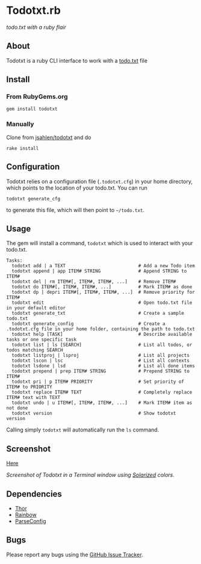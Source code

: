 # Todotxt.rb

*todo.txt with a ruby flair*


## About

Todotxt is a ruby CLI interface to work with a
[todo.txt](http://www.todotxt.com) file


## Install

### From RubyGems.org

    gem install todotxt

### Manually

Clone from [jsahlen/todotxt](http://github.com/jsahlen/todotxt) and do

    rake install


## Configuration

Todotxt relies on a configuration file (`.todotxt.cfg`) in your home directory,
which points to the location of your todo.txt. You can run

    todotxt generate_cfg

to generate this file, which will then point to `~/todo.txt`.


## Usage

The gem will install a command, `todotxt` which is used to interact with your
todo.txt.

    Tasks:
      todotxt add | a TEXT                           # Add a new Todo item
      todotxt append | app ITEM# STRING              # Append STRING to ITEM#
      todotxt del | rm ITEM#[, ITEM#, ITEM#, ...]    # Remove ITEM#
      todotxt do ITEM#[, ITEM#, ITEM#, ...]          # Mark ITEM# as done
      todotxt dp | depri ITEM#[, ITEM#, ITEM#, ...]  # Remove priority for ITEM#
      todotxt edit                                   # Open todo.txt file in your default editor
      todotxt generate_txt                           # Create a sample todo.txt
      todotxt generate_config                        # Create a .todotxt.cfg file in your home folder, containing the path to todo.txt
      todotxt help [TASK]                            # Describe available tasks or one specific task
      todotxt list | ls [SEARCH]                     # List all todos, or todos matching SEARCH
      todotxt listproj | lsproj                      # List all projects
      todotxt lscon | lsc                            # List all contexts
      todotxt lsdone | lsd                           # List all done items
      todotxt prepend | prep ITEM# STRING            # Prepend STRING to ITEM#
      todotxt pri | p ITEM# PRIORITY                 # Set priority of ITEM# to PRIORITY
      todotxt replace ITEM# TEXT                     # Completely replace ITEM# text with TEXT
      todotxt undo | u ITEM#[, ITEM#, ITEM#, ...]    # Mark ITEM# item as not done
      todotxt version                                # Show todotxt version    

Calling simply `todotxt` will automatically run the `ls` command.


## Screenshot

[Here](http://static.jsahlen.se/misc/todotxt_screenshot.png)

*Screenshot of Todotxt in a Terminal window using [Solarized](http://ethanschoonover.com/solarized) colors.*


## Dependencies

* [Thor](http://github.com/wycats/thor)
* [Rainbow](http://github.com/sickill/rainbow)
* [ParseConfig](http://www.5dollarwhitebox.org/drupal/?q=node/21)


## Bugs

Please report any bugs using the
[GitHub Issue Tracker](http://github.com/jsahlen/todotxt/issues).
